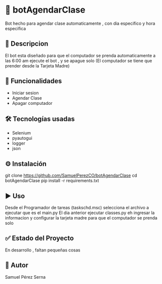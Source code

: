 # 📌 botAgendarClase
Bot hecho para agendar clase automaticamente , con dia especifico y hora especifica

## 📄 Descripcion
El bot esta diseñado para que el computador se prenda automaticamente a las 6:00 am ejecute el bot , y se apague solo
(El computador se tiene que prender desde la Tarjeta Madre)

## 🚀 Funcionalidades
- Iniciar sesion
- Agendar Clase
- Apagar computador

## 🛠️ Tecnologías usadas
- Selenium
- pyautogui
- logger
- json

## ⚙️ Instalación
git clone https://github.com/SamuelPerezCO/botAgendarClase
cd botAgendarClase
pip install -r requirements.txt

## ▶️ Uso
Desde el Programador de tareas (taskschd.msc) selecciona el archivo a ejecutar que es el main.py 
El dia anterior ejecutar classes.py eh ingresar la informacion 
y configurar la tarjeta madre para que el computador se prenda solo

## ✅ Estado del Proyecto
En desarrollo , faltan pequeñas cosas

## 📌 Autor
Samuel Pérez Serna